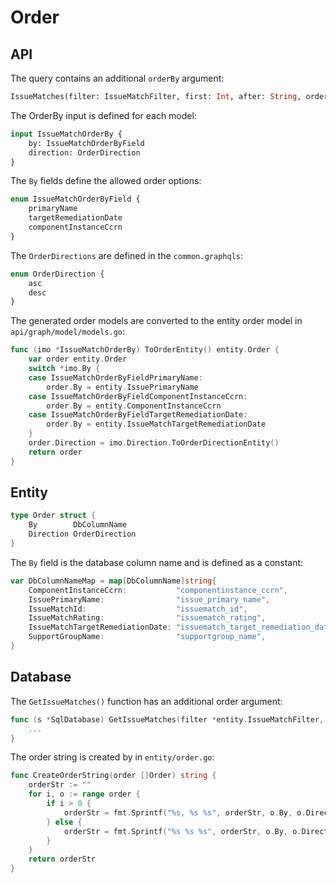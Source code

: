 # Order

## API

The query contains an additional `orderBy` argument:

```graphql
IssueMatches(filter: IssueMatchFilter, first: Int, after: String, orderBy: [IssueMatchOrderBy]): IssueMatchConnection
```

The OrderBy input is defined for each model:

```graphql
input IssueMatchOrderBy {
    by: IssueMatchOrderByField
    direction: OrderDirection
}
```

The `By` fields define the allowed order options:

```graphql
enum IssueMatchOrderByField {
    primaryName
    targetRemediationDate
    componentInstanceCcrn
}
```

The `OrderDirections` are defined in the `common.graphqls`:
```graphql
enum OrderDirection {
    asc
    desc
}
```

The generated order models are converted to the entity order model in `api/graph/model/models.go`:

```go
func (imo *IssueMatchOrderBy) ToOrderEntity() entity.Order {
	var order entity.Order
	switch *imo.By {
	case IssueMatchOrderByFieldPrimaryName:
		order.By = entity.IssuePrimaryName
	case IssueMatchOrderByFieldComponentInstanceCcrn:
		order.By = entity.ComponentInstanceCcrn
	case IssueMatchOrderByFieldTargetRemediationDate:
		order.By = entity.IssueMatchTargetRemediationDate
	}
	order.Direction = imo.Direction.ToOrderDirectionEntity()
	return order
}
```

## Entity

```go
type Order struct {
	By        DbColumnName
	Direction OrderDirection
}
```

The `By` field is the database column name and is defined as a constant:

```go
var DbColumnNameMap = map[DbColumnName]string{
	ComponentInstanceCcrn:           "componentinstance_ccrn",
	IssuePrimaryName:                "issue_primary_name",
	IssueMatchId:                    "issuematch_id",
	IssueMatchRating:                "issuematch_rating",
	IssueMatchTargetRemediationDate: "issuematch_target_remediation_date",
	SupportGroupName:                "supportgroup_name",
}
```


## Database

The `GetIssueMatches()` function has an additional order argument:

```go
func (s *SqlDatabase) GetIssueMatches(filter *entity.IssueMatchFilter, order []entity.Order) ([]entity.IssueMatchResult, error) {
    ...
}
```

The order string is created by in `entity/order.go`:

```go
func CreateOrderString(order []Order) string {
	orderStr := ""
	for i, o := range order {
		if i > 0 {
			orderStr = fmt.Sprintf("%s, %s %s", orderStr, o.By, o.Direction)
		} else {
			orderStr = fmt.Sprintf("%s %s %s", orderStr, o.By, o.Direction)
		}
	}
	return orderStr
}
```


